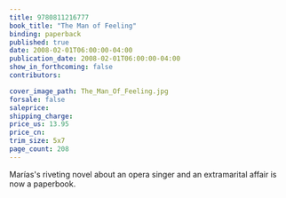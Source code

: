 ```yaml
---
title: 9780811216777
book_title: "The Man of Feeling"
binding: paperback
published: true
date: 2008-02-01T06:00:00-04:00
publication_date: 2008-02-01T06:00:00-04:00
show_in_forthcoming: false
contributors:

cover_image_path: The_Man_Of_Feeling.jpg
forsale: false
saleprice:
shipping_charge:
price_us: 13.95
price_cn:
trim_size: 5x7
page_count: 208
---
```

Marías's riveting novel about an opera singer and an extramarital affair is now a paperbook.

